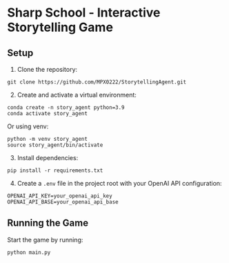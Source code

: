 # Sharp School - Interactive Storytelling Game

## Setup

1. Clone the repository:
```
git clone https://github.com/MPX0222/StorytellingAgent.git
```

2. Create and activate a virtual environment:
```
conda create -n story_agent python=3.9
conda activate story_agent
```
Or using venv:
```
python -m venv story_agent
source story_agent/bin/activate
```

3. Install dependencies:
```
pip install -r requirements.txt
```

4. Create a `.env` file in the project root with your OpenAI API configuration:
```
OPENAI_API_KEY=your_openai_api_key
OPENAI_API_BASE=your_openai_api_base
```

## Running the Game

Start the game by running:
```
python main.py
```